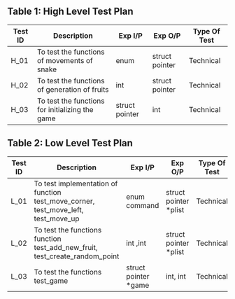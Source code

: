 ## Table 1: High Level Test Plan
Test ID |	Description |	Exp I/P |	Exp O/P |	Type Of Test
---------- | ---------- |  -------------- | -------- | -------
H_01|	To test the functions of movements of snake|	enum |	struct pointer |	Technical
H_02|	To test the functions of generation of fruits|		int| struct	pointer|	Technical
H_03|	To test the functions for initializing the game| 		 struct pointer|int  |	Technical


## Table 2: Low Level Test Plan
Test ID |	Description |	Exp I/P |	Exp O/P |	Type Of Test
------- | ----|  -------------- | -------- | -------
L_01|	To test implementation of function <br/> test_move_corner, test_move_left, test_move_up |	enum command|	struct pointer *plist|	Technical
L_02|	To test the functions function <br/>test_add_new_fruit, test_create_random_point |		int ,int| struct pointer *plist|	Technical
L_03|	To test the functions test_game | 		 struct pointer *game|int, int  |	Technical

